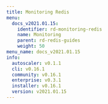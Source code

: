 ```yaml
---
title: Monitoring Redis
menu:
  docs_v2021.01.15:
    identifier: rd-monitoring-redis
    name: Monitoring
    parent: rd-redis-guides
    weight: 50
menu_name: docs_v2021.01.15
info:
  autoscaler: v0.1.1
  cli: v0.16.1
  community: v0.16.1
  enterprise: v0.3.1
  installer: v0.16.1
  version: v2021.01.15
---
```


